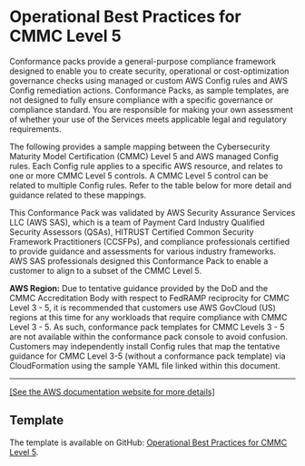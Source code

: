 # Operational Best Practices for CMMC Level 5<a name="operational-best-practices-for-cmmc_level_5"></a>

Conformance packs provide a general\-purpose compliance framework designed to enable you to create security, operational or cost\-optimization governance checks using managed or custom AWS Config rules and AWS Config remediation actions\. Conformance Packs, as sample templates, are not designed to fully ensure compliance with a specific governance or compliance standard\. You are responsible for making your own assessment of whether your use of the Services meets applicable legal and regulatory requirements\.

The following provides a sample mapping between the Cybersecurity Maturity Model Certification \(CMMC\) Level 5 and AWS managed Config rules\. Each Config rule applies to a specific AWS resource, and relates to one or more CMMC Level 5 controls\. A CMMC Level 5 control can be related to multiple Config rules\. Refer to the table below for more detail and guidance related to these mappings\.

This Conformance Pack was validated by AWS Security Assurance Services LLC \(AWS SAS\), which is a team of Payment Card Industry Qualified Security Assessors \(QSAs\), HITRUST Certified Common Security Framework Practitioners \(CCSFPs\), and compliance professionals certified to provide guidance and assessments for various industry frameworks\. AWS SAS professionals designed this Conformance Pack to enable a customer to align to a subset of the CMMC Level 5\.

**AWS Region:** Due to tentative guidance provided by the DoD and the CMMC Accreditation Body with respect to FedRAMP reciprocity for CMMC Level 3 \- 5, it is recommended that customers use AWS GovCloud \(US\) regions at this time for any workloads that require compliance with CMMC Level 3 \- 5\. As such, conformance pack templates for CMMC Levels 3 \- 5 are not available within the conformance pack console to avoid confusion\. Customers may independently install Config rules that map the tentative guidance for CMMC Level 3\-5 \(without a conformance pack template\) via CloudFormation using the sample YAML file linked within this document\.


****  
[\[See the AWS documentation website for more details\]](http://docs.aws.amazon.com/config/latest/developerguide/operational-best-practices-for-cmmc_level_5.html)

## Template<a name="cmmc_level_5-conformance-pack-sample"></a>

The template is available on GitHub: [Operational Best Practices for CMMC Level 5](https://github.com/awslabs/aws-config-rules/blob/master/aws-config-conformance-packs/Operational-Best-Practices-for-CMMC-Level-5.yaml)\.